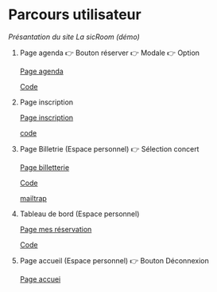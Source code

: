 # Parcours utilisateur

*Présantation du site La sicRoom (démo)*

1. Page agenda 👉 Bouton réserver 👉 Modale 👉 Option

    [Page agenda](https://lasicroom.local/agenda)

    [Code](../lasicroom_front/src/pages/agenda.js)

2. Page inscription

    [Page inscription](https://lasicroom.local/inscription)

    [code](../lasicroom_front/src/pages/inscription.js)

3. Page Billetrie (Espace personnel) 👉 Sélection concert 

    [Page billetterie](https://lasicroom.local/billetterie)

    [Code](../lasicroom_front/src/pages/billetterie.js)

    [mailtrap](https://mailtrap.io/inboxes/3967029/messages)

4. Tableau de bord (Espace personnel)

    [Page mes réservation](https://lasicroom.local/dashboard)

    [Code](../lasicroom_front/src/pages/dashboard.js)

5. Page accueil (Espace personnel) 👉 Bouton Déconnexion

    [Page accuei](https://lasicroom.local/accueil_user)

